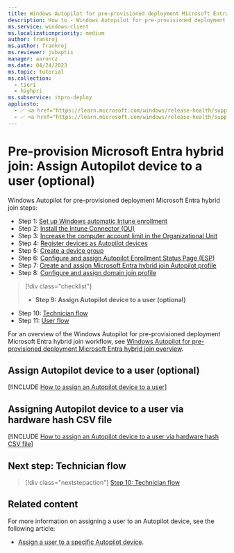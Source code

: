 ```yaml
---
title: Windows Autopilot for pre-provisioned deployment Microsoft Entra hybrid join - Step 9 of 11 - Assign Autopilot device to a user
description: How to - Windows Autopilot for pre-provisioned deployment Microsoft Entra hybrid join with pre-provisioning - Step 9 of 11 - Assign Autopilot device to a user.
ms.service: windows-client
ms.localizationpriority: medium
author: frankroj
ms.author: frankroj
ms.reviewer: jubaptis
manager: aaroncz
ms.date: 04/24/2023
ms.topic: tutorial
ms.collection:
  - tier1
  - highpri
ms.subservice: itpro-deploy
appliesto:
  - ✅ <a href="https://learn.microsoft.com/windows/release-health/supported-versions-windows-client" target="_blank">Windows 11</a>
  - ✅ <a href="https://learn.microsoft.com/windows/release-health/supported-versions-windows-client" target="_blank">Windows 10</a>
---
```


# Pre-provision Microsoft Entra hybrid join: Assign Autopilot device to a user (optional)

Windows Autopilot for pre-provisioned deployment Microsoft Entra hybrid join steps:
- Step 1: [Set up Windows automatic Intune enrollment](hybrid-azure-ad-join-automatic-enrollment.md)
- Step 2: [Install the Intune Connector (OU)](hybrid-azure-ad-join-intune-connector.md)
- Step 3: [Increase the computer account limit in the Organizational Unit](hybrid-azure-ad-join-computer-account-limit.md)
- Step 4: [Register devices as Autopilot devices](hybrid-azure-ad-join-register-device.md)
- Step 5: [Create a device group](hybrid-azure-ad-join-device-group.md)
- Step 6: [Configure and assign Autopilot Enrollment Status Page (ESP)](hybrid-azure-ad-join-esp.md)
- Step 7: [Create and assign Microsoft Entra hybrid join Autopilot profile](hybrid-azure-ad-join-autopilot-profile.md)
- Step 8: [Configure and assign domain join profile](hybrid-azure-ad-join-domain-join-profile.md)
> [!div class="checklist"]
> - **Step 9: Assign Autopilot device to a user (optional)**
- Step 10: [Technician flow](hybrid-azure-ad-join-technician-flow.md)
- Step 11: [User flow](hybrid-azure-ad-join-user-flow.md)

For an overview of the Windows Autopilot for pre-provisioned deployment Microsoft Entra hybrid join workflow, see [Windows Autopilot for pre-provisioned deployment Microsoft Entra hybrid join overview](hybrid-azure-ad-join-workflow.md#workflow).

## Assign Autopilot device to a user (optional)

[!INCLUDE [How to assign an Autopilot device to a user](../includes/assign-autopilot-device-to-user.md)]

## Assigning Autopilot device to a user via hardware hash CSV file

[!INCLUDE [How to assign an Autopilot device to a user via hardware hash CSV file](../includes/assign-autopilot-device-to-user-via-csv.md)]

## Next step: Technician flow

> [!div class="nextstepaction"]
> [Step 10: Technician flow](hybrid-azure-ad-join-technician-flow.md)

## Related content

For more information on assigning a user to an Autopilot device, see the following article:

- [Assign a user to a specific Autopilot device](../../enrollment-autopilot.md#assign-a-user-to-a-specific-autopilot-device).
